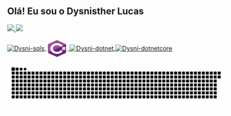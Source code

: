 ## Olá! Eu sou o Dysnisther Lucas
<div>
  <a href="https://github.com/Dysnisther">
  <img height="130em" src="https://github-readme-stats.vercel.app/api?username=Dysnisther&show_icons=true&theme=radical&include_all_commits=true&count_private=true&layout=compact"/>
  <img height="130em" src="https://github-readme-stats.vercel.app/api/top-langs/?username=Dysnisther&layout=compact&langs_count=3&theme=radical&hide_border=false"/>
</div>

<div style="display: inline_block"><br>
  <img align="center" alt="Dysni-sqls" height="40" width="50" <img src="https://cdn.jsdelivr.net/gh/devicons/devicon/icons/microsoftsqlserver/microsoftsqlserver-plain-wordmark.svg"/>
  <img align="center" alt="Dysni-Csharp" height="40" width="50" <img src="https://raw.githubusercontent.com/devicons/devicon/master/icons/csharp/csharp-original.svg"/>
  <img align="center" alt="Dysni-dotnet" height="40" width="50" <img src="https://cdn.jsdelivr.net/gh/devicons/devicon/icons/dot-net/dot-net-plain-wordmark.svg"/>
  <img align="center" alt="Dysni-dotnetcore" height="40" width="50" <img src="https://cdn.jsdelivr.net/gh/devicons/devicon/icons/dotnetcore/dotnetcore-original.svg"/>
</div>

![snake gif](https://github.com/Dysnisther/dysnisther/blob/output/github-contribution-grid-snake-dark.svg)

